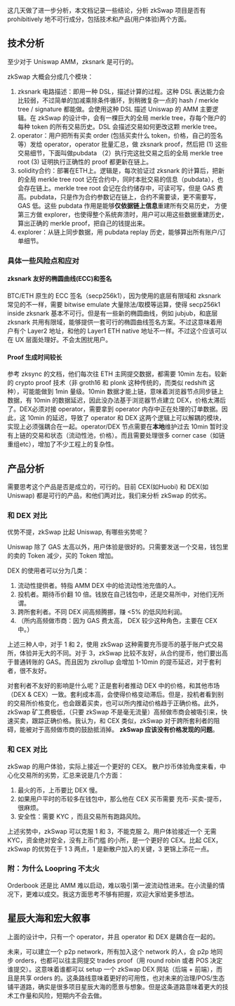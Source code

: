 这几天做了进一步分析，本文档记录一些结论，分析 zkSwap 项目是否有 prohibitively 地不可行成分，包括技术和产品(用户体验)两个方面。

## 技术分析
至少对于 Uniswap AMM，zksnark 是可行的。

zkSwap 大概会分成几个模块：

1. zksnark 电路描述：即用一种 DSL，描述计算的过程。这种 DSL 表达能力会比较弱，不过简单的加减乘除条件循环，到稍微复杂一点的 hash / merkle tree / signature 都能做。会使用这种 DSL 描述 Uniswap 的 AMM 主要逻辑。在 zkSwap 的设计中，会有一棵巨大的全局 merkle tree，存每个账户的每种 token 的所有交易历史。DSL 会描述交易如何更改这颗 merkle tree。
2. operator：用户把所有买卖 order (包括买卖什么 token，价格，自己的签名等）发给 operator，operator 批量汇总，做 zksnark proof，然后把 (1) 这些交易细节，下面叫做pubdata （2）执行完这批交易之后的全局 merkle tree root (3) 证明执行正确性的 proof 都更新在链上。
3. solidity合约：部署在ETH上。逻辑是，每次验证过 zksnark 的计算后，把新的全局 merkle tree root 记在合约中，同时本批交易的信息（pubdata），也会存在链上。merkle tree root 会记在合约储存中，可读可写，但是 GAS 费高。pubdata，只是作为合约参数记在链上，合约不需要读，更不需要写，GAS 低。这些 pubdata 作用是能够**仅依据链上信息**重建所有交易历史， 方便第三方做 explorer，也使得整个系统奔溃时，用户可以用这些数据重建历史，算出正确的 merkle proof，把自己的钱提出来。 
4. explorer：从链上同步数据，用 pubdata replay 历史，能够算出所有账户/订单细节。



### 具体一些风险点和应对
#### zksnark 友好的椭圆曲线(ECC)和签名
BTC/ETH 原生的 ECC 签名（secp256k1），因为使用的底层有限域和 zksnark 常见的不一样，需要 bitwise emulate 大量除法/取模等运算，使得 secp256k1 inside zksnark 基本不可行。但是有一些新的椭圆曲线，例如 jubjub，和底层 zksnark 共用有限域，能够提供一套可行的椭圆曲线签名方案。不过这意味着用户有个 Layer2 地址，和他的 Layer1 ETH native 地址不一样。不过这个应该可以在 UX 层面处理好。不会太困扰用户。
#### Proof 生成时间较长
参考 zksync 的文档，他们每次往 ETH 主网提交数据，都需要 10min 左右。较新的 crypto proof 技术（非 groth16 和 plonk 这种传统的，而类似 redshift 这种），可能能做到 1min 量级。10min 数据才能上链，意味着浏览器节点同步链上数据，有 10min 的数据延迟，因此没办法基于浏览器节点建立 DEX，价格太滞后了。DEX必须对接 operator，需要拿到 operator 内存中正在处理的订单数据。因此，这 10min 的延迟，导致了 operator 和 DEX 这两个逻辑上可以解耦的模块，实现上必须强耦合在一起。operator/DEX 节点需要在**本地**维护过去 10min 暂时没有上链的交易和状态（流动性池，价格）。而且需要处理很多 corner case（如链重组etc），增加了不少工程上的复杂性。


## 产品分析

需要思考这个产品是否是成立的，可行的。目前 CEX(如Huobi) 和 DEX(如Uniswap) 都是可行的产品，和他们两对比，我们来分析 zkSwap 的优劣。

### 和 DEX 对比
优势不提，zkSwap 比起 Uniswap, 有哪些劣势呢？

Uniswap 除了 GAS 太高以外，用户体验是很好的。只需要发送一个交易，钱包里的卖的 Token 减少，买的 Token 增加。

DEX 的使用者可以分为几类：

1. 流动性提供者。特指 AMM DEX 中的给流动性池充值的人。
2. 投机者。期待币价翻 10 倍。钱放在自己钱包中，还是交易所中，对他们无所谓。
3. 跨所套利者。不同 DEX 间高频腾挪，赚 <5% 的低风险利润。
4. （所内高频做市商：因为 GAS 费太高， DEX 较少这种角色，主要在 CEX 中。）

上述三种人中，对于 1 和 2，使用 zkSwap 这种需要充币提币的基于账户式交易所，体验并无大的不同。对于 3，zkSwap 比较不友好，从合约提币，他们要出高于普通转账的 GAS。而且因为 zkrollup 会增加 1-10min 的提币延迟，对于套利者，很不友好。

对套利者不友好的影响是什么呢？正是套利者推动 DEX 中的价格，和其他市场（DEX & CEX）一致。套利成本高，会使得价格变动滞后。但是，投机者看到别的交易所价格变化，也会跟着买卖，也可以所内推动价格趋于正确价格。此外，zkSwap 矿工费极低，（只要 zkSwap 不是毫无流量）高频做市商会被吸引来，快速买卖，跟踪正确价格。我认为，和 CEX 类似，zkSwap 对于跨所套利者的阻碍，能被对于高频做市商的鼓励抵消掉。 **zkSwap 应该没有价格发现的问题**。

### 和 CEX 对比
zkSwap 的用户体验，实际上接近一个更好的 CEX。
散户炒币体验角度来看，中心化交易所的劣势，汇总来说是几个方面：

1. 最火的币，上币要比 DEX 慢。
2. 如果用户平时的币较多在钱包中，那么他在 CEX 买币需要 充币-买卖-提币，很麻烦。
3. 安全性：需要 KYC ，而且交易所有跑路风险。

上述劣势中，zkSwap 可以克服 1 和 3，不能克服 2。用户体验接近一个 无需 KYC，资金绝对安全，没有上币门槛 的小所，是一个更好的 CEX。比起 CEX，zkSwap 的优势在于 1 3 两点，1 是新散户加入的关键，3 更锦上添花一点。

### 附：为什么 Loopring 不太火
Orderbook 还是比 AMM 难以启动，难以吸引第一波流动性进来。在小流量的情况下，更难以成交。我这方面思考不够有把握，欢迎大家给更多想法。

## 星辰大海和宏大叙事
上面的设计中，只有一个 operator，并且 operator 和 DEX 是耦合在一起的。

未来，可以建立一个 p2p network，所有加入这个 network 的人，会 p2p 地同步 orders，也都可以往主网提交 trades proof（用 round robin 或者 POS 决定谁提交）。这意味着谁都可以 setup 一个 zkSwap DEX 网站（后端 + 前端），而且是共享 orders 的。这条路线意味着更好的可用性，也对未来的治理/POS/生态铺平道路，确实是很多项目星辰大海的愿景与想象。但是这条道路意味着更大的技术工作量和风险，短期内不会去做。




